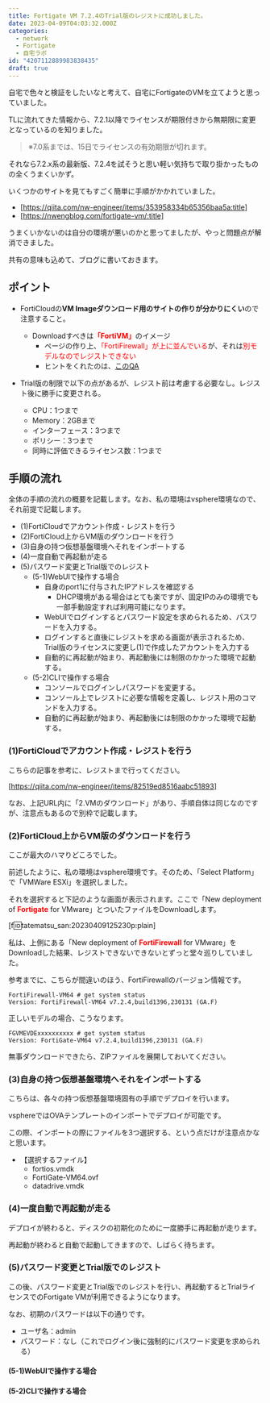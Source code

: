 ```yaml
---
title: Fortigate VM 7.2.4のTrial版のレジストに成功しました。
date: 2023-04-09T04:03:32.000Z
categories:
  - network
  - Fortigate
  - 自宅ラボ
id: "4207112889983838435"
draft: true
---
```

自宅で色々と検証をしたいなと考えて、自宅にFortigateのVMを立てようと思っていました。

TLに流れてきた情報から、7.2.1以降でライセンスが期限付きから無期限に変更となっているのを知りました。
> ※7.0系までは、15日でライセンスの有効期限が切れます。

それなら7.2.x系の最新版、7.2.4を試そうと思い軽い気持ちで取り掛かったものの全くうまくいかず。

いくつかのサイトを見てもすごく簡単に手順がかかれていました。

-  [https://qiita.com/nw-engineer/items/353958334b65356baa5a:title] 
-  [https://nwengblog.com/fortigate-vm/:title]

うまくいかないのは自分の環境が悪いのかと思ってましたが、やっと問題点が解消できました。

共有の意味も込めて、ブログに書いておきます。

## ポイント
- FortiCloudの**VM Imageダウンロード用のサイトの作りが分かりにくい**ので注意すること。
  - Downloadすべきは<span style="color: #ff0000">**「FortiVM」**</span>のイメージ
    - ページの作り上、<span style="color: #ff0000">「FortiFirewall」が上に並んでいる</span>が、それは<span style="color: #ff0000">別モデルなのでレジストできない</span>
    - ヒントをくれたのは、[このQA](https://community.fortinet.com/t5/Support-Forum/Activating-7-2-4-VM-Evaluation-quot-Error-60-quot-Invalid/m-p/250550/highlight/true#M209589)

- Trial版の制限で以下の点があるが、レジスト前は考慮する必要なし。レジスト後に勝手に変更される。
  - CPU：1つまで
  - Memory：2GBまで
  - インターフェース：3つまで
  - ポリシー：3つまで
  - 同時に評価できるライセンス数：1つまで

## 手順の流れ
全体の手順の流れの概要を記載します。なお、私の環境はvsphere環境なので、それ前提で記載します。

- (1)FortiCloudでアカウント作成・レジストを行う
- (2)FortiCloud上からVM版のダウンロードを行う
- (3)自身の持つ仮想基盤環境へそれをインポートする
- (4)一度自動で再起動が走る
- (5)パスワード変更とTrial版でのレジスト
  - (5-1)WebUIで操作する場合
    - 自身のport1に付与されたIPアドレスを確認する
      - DHCP環境がある場合はとても楽ですが、固定IPのみの環境でも一部手動設定すれば利用可能になります。
    - WebUIでログインするとパスワード設定を求められるため、パスワードを入力する。
    - ログインすると直後にレジストを求める画面が表示されるため、Trial版のライセンスに変更し(1)で作成したアカウントを入力する
    - 自動的に再起動が始まり、再起動後には制限のかかった環境で起動する。
  - (5-2)CLIで操作する場合
    - コンソールでログインしパスワードを変更する。
    - コンソール上でレジストに必要な情報を定義し、レジスト用のコマンドを入力する。
    - 自動的に再起動が始まり、再起動後には制限のかかった環境で起動する。

### (1)FortiCloudでアカウント作成・レジストを行う

こちらの記事を参考に、レジストまで行ってください。

[https://qiita.com/nw-engineer/items/82519ed8516aabc51893]

なお、上記URL内に「2.VMのダウンロード」があり、手順自体は同じなのですが、注意点もあるので別枠で記載します。

### (2)FortiCloud上からVM版のダウンロードを行う

ここが最大のハマりどころでした。

前述したように、私の環境はvsphere環境です。そのため、「Select Platform」で「VMWare ESXi」を選択しました。

それを選択すると下記のような画面が表示されます。ここで「New deployment of <span style="color: #ff0000">**Fortigate**</span> for VMware」とついたファイルをDownloadします。


[f:id:tatematsu_san:20230409125230p:plain]

私は、上側にある「New deployment of <span style="color: #ff0000">**FortiFirewall**</span> for VMware」をDownloadした結果、レジストできないできないとずっと堂々巡りしていました。

参考までに、こちらが間違いのほう、FortiFirewallのバージョン情報です。

```
FortiFirewall-VM64 # get system status
Version: FortiFirewall-VM64 v7.2.4,build1396,230131 (GA.F)
```

正しいモデルの場合、こうなります。

```
FGVMEVDExxxxxxxxxx # get system status
Version: FortiGate-VM64 v7.2.4,build1396,230131 (GA.F)
```

無事ダウンロードできたら、ZIPファイルを展開しておいてください。

### (3)自身の持つ仮想基盤環境へそれをインポートする

こちらは、各々の持つ仮想基盤環境固有の手順でデプロイを行います。

vsphereではOVAテンプレートのインポートでデプロイが可能です。

この際、インポートの際にファイルを3つ選択する、という点だけが注意点かなと思います。

- 【選択するファイル】
  - fortios.vmdk
  - FortiGate-VM64.ovf
  - datadrive.vmdk


### (4)一度自動で再起動が走る
デプロイが終わると、ディスクの初期化のために一度勝手に再起動が走ります。

再起動が終わると自動で起動してきますので、しばらく待ちます。

### (5)パスワード変更とTrial版でのレジスト

この後、パスワード変更とTrial版でのレジストを行い、再起動するとTrialライセンスでのFortigate VMが利用できるようになります。

なお、初期のパスワードは以下の通りです。

- ユーザ名：admin
- パスワード：なし（これでログイン後に強制的にパスワード変更を求められる）

#### (5-1)WebUIで操作する場合
#### (5-2)CLIで操作する場合
